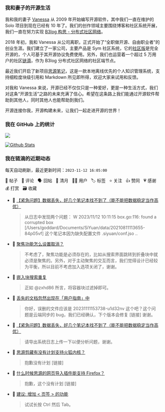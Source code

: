 ### 我和妻子的开源生活

我和我的妻子 [Vanessa](https://github.com/Vanessa219) 从 2009 年开始编写开源软件，其中我们一直在维护的 Solo 项目到现在已经有 10 年了。我们的创作领域主要围绕博客和社区系统开展，我们一直在努力实现 [B3log 构思 - 分布式社区网络](https://ld246.com/article/1546941897596)。

2018 年初，我和 Vanessa 从公司离职，正式开始了“全职做开源、自由职业者”的创业生涯。我们建立了一家公司，主要产品是 Sym 社区系统，它的[社区版](https://github.com/88250/symphony)是完全开源的，个人可基于其开源协议免费使用。另外，我们也运营着一个超过 5 万用户的社区[链滴](https://ld246.com)，作为 B3log 分布式社区网络的社区端节点。

最近我们开启了新项目[思源笔记](https://github.com/siyuan-note/siyuan)，这是一款本地离线优先的个人知识管理系统，支持细粒度块级引用和 Markdown 所见即所得，欢迎大家来试用和反馈。

对我和 Vanessa 来说，开源已经不仅仅只是一种爱好，更是一种生活方式，我们对这条“开源生活”之路的未来充满了信心。希望在这条路上我们能通过开源软件帮助到其他人，同时其他人也能帮助到我们。

开源连接你我，开源构建未来，让我们一起走进开源的世界！

### 我在 GitHub 上的统计

<a title="Hits" target="_blank" href="https://github.com/88250/88250"><img src="https://hits.b3log.org/88250/88250.svg"></a>

[![Github Stats](https://github-readme-stats.vercel.app/api?username=88250&theme=tokyonight&show_icons=true)](https://github.com/88250)

<!--events start -->

### 我在链滴的近期动态

每天自动刷新，最近更新时间：`2023-11-12 16:05:00`

📝 帖子 &nbsp; 💬 评论 &nbsp; 🗣 回帖 &nbsp; 🌙 清月 &nbsp; 👨‍💻 用户 &nbsp; 🏷️ 标签 &nbsp; ⭐️ 关注 &nbsp; 👍 赞同 &nbsp; 💗 感谢 &nbsp; 💰 打赏 &nbsp; 🗃 收藏

* 💬 [【紧急问题】数据丢失，好几个笔记本找不到了（能不能把数据稳定当作高优）](https://ld246.com/article/1699762831874/comment/1699770488824#comments)

  > 从日志中发现两个问题： W 2023/11/12 10:11:15 box.go:116: found a corrupted box [/Users/goddard/Documents/SiYuan/data/20210811113655-84p05vf] 这个笔记本因为缺失配置文件 .siyuan/conf.jso ..
* 💬 [聚焦功能怎么设置取消？](https://ld246.com/article/1699690015779/comment/1699769731689#comments)

  > 不考虑了，聚焦功能是必须存在的，比如从搜索界面跳转到折叠块中就必须是聚焦的。另外，对于主动聚焦的交互而言，我们觉得设计已经较为平衡，所以目前不考虑加入选项关闭了，谢谢。
* 💬 [嵌入块搜索重复](https://ld246.com/article/1699767567299/comment/1699769659854#comments)

  > 正如 @zxhd86 所言，将容器块过滤掉即可。
* 💬 [丢失的文档忽然出现在「用户指南」中](https://ld246.com/article/1699721271786/comment/1699763584727#comments)

  > 你好，误删的文件应该是 20231111153738-u1d32nv 这个吧？这个问题是云端同步的 bug，我们已经确认，下个版本会修复 [链接] 谢谢。
* 💬 [【紧急问题】数据丢失，好几个笔记本找不到了（能不能把数据稳定当作高优）](https://ld246.com/article/1699762831874/comment/1699763107352#comments)

  > 请导出系统日志上传一下以便分析问题，谢谢。
* 💬 [思源剪藏有没有计划支持火狐内核？](https://ld246.com/article/1643002675146/comment/1699759919200#comments)

  > 抱歉没有计划 [链接]
* 💬 [什么时候思源的网页导入插件能支持 Firefox？](https://ld246.com/article/1699753065292/comment/1699759887246#comments)

  > 抱歉，这个没有计划 [链接]
* 💬 [建议: 增加 &lt; 页签 &gt; 的功能](https://ld246.com/article/1699751133634/comment/1699751490932#comments)

  > 试试长按 Ctrl 然后 Tab。


<!--events end -->
